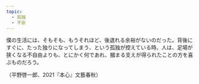 ```yaml
---
topic:
  - 孤独
  - 不安
---
```

僕の生活には、そもそも、もうそれほど、後退れる余裕がないのだった。背後にすぐに、たった独りになってしまう、という孤独が控えている時、人は、足場が狭くなる不自由よりも、とにかく何であれ、摑まる支えが得られたことの方を喜ぶものだろう。

（平野啓一郎、2021『本心』文藝春秋）